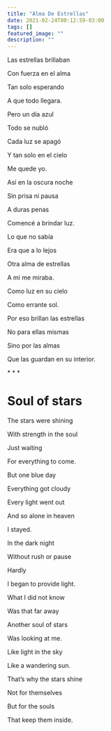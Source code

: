 ```yaml
---
title: "Alma De Estrellas"
date: 2021-02-24T00:12:59-03:00
tags: []
featured_image: ""
description: ""
---
```

Las estrellas brillaban

Con fuerza en el alma

Tan solo esperando

A que todo llegara.

Pero un día azul

Todo se nubló 

Cada luz se apagó 

Y tan solo en el cielo

Me quede yo.

Así en la oscura noche

Sin prisa ni pausa

A duras penas

Comencé a brindar luz. 

Lo que no sabía 

Era que a lo lejos 

Otra alma de estrellas 

A mi me miraba. 

Como luz en su cielo

Como errante sol. 

Por eso brillan las estrellas 

No para ellas mismas

Sino por las almas

Que las guardan en su interior.

\* \* \*

# Soul of stars

The stars were shining

With strength in the soul

Just waiting

For everything to come.

But one blue day

Everything got cloudy

Every light went out

And so alone in heaven

I stayed.

In the dark night

Without rush or pause

Hardly

I began to provide light.

What I did not know

Was that far away

Another soul of stars

Was looking at me.

Like light in the sky

Like a wandering sun.

That’s why the stars shine

Not for themselves

But for the souls

That keep them inside.